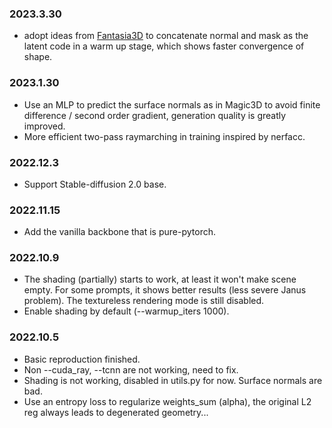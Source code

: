 ### 2023.3.30
* adopt ideas from [Fantasia3D](https://fantasia3d.github.io/) to concatenate normal and mask as the latent code in a warm up stage, which shows faster convergence of shape.

### 2023.1.30
* Use an MLP to predict the surface normals as in Magic3D to avoid finite difference / second order gradient, generation quality is greatly improved.
* More efficient two-pass raymarching in training inspired by nerfacc.

### 2022.12.3
* Support Stable-diffusion 2.0 base.

### 2022.11.15
* Add the vanilla backbone that is pure-pytorch.

### 2022.10.9
* The shading (partially) starts to work, at least it won't make scene empty. For some prompts, it shows better results (less severe Janus problem). The textureless rendering mode is still disabled.
* Enable shading by default (--warmup_iters 1000).

### 2022.10.5
* Basic reproduction finished.
* Non --cuda_ray, --tcnn are not working, need to fix.
* Shading is not working, disabled in utils.py for now. Surface normals are bad.
* Use an entropy loss to regularize weights_sum (alpha), the original L2 reg always leads to degenerated geometry...